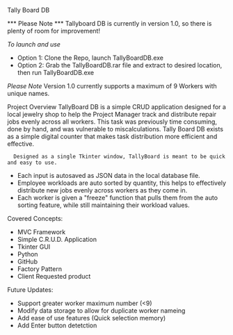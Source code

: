 Tally Board DB

*** Please Note ***
Tallyboard DB is currently in version 1.0, so there is plenty of room for improvement!

*To launch and use*
- Option 1: Clone the Repo, launch TallyBoardDB.exe
- Option 2: Grab the TallyBoardDB.rar file and extract to desired location, then run TallyBoardDB.exe

*Please Note*
Version 1.0 currently supports a maximum of 9 Workers with unique names.

Project Overview
	  TallyBoard DB is a simple CRUD application designed for a local jewelry shop to help the Project Manager track and distribute repair jobs evenly across all workers. 
  This task was previously time consuming, done by hand, and was vulnerable to miscalculations. 
  Tally Board DB exists as a simple digital counter that makes task distribution more efficient and effective. 
  
	  Designed as a single Tkinter window, TallyBoard is meant to be quick and easy to use. 
  - Each input is autosaved as JSON data in the local database file.
  - Employee workloads are auto sorted by quantity, this helps to effectively distribute new jobs evenly across workers as they come in.  
  - Each worker is given a "freeze" function that pulls them from the auto sorting feature, while still maintaining their workload values.

Covered Concepts:
 - MVC Framework
 - Simple C.R.U.D. Application
 - Tkinter GUI 
 - Python
 - GitHub
 - Factory Pattern
 - Client Requested product


Future Updates:
 - Support greater worker maximum number (<9)
 - Modify data storage to allow for duplicate worker nameing
 - Add ease of use features (Quick selection memory)
 - Add Enter button detetction
